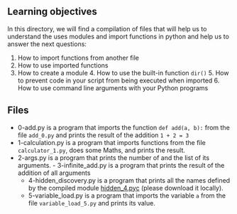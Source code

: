 ## Learning objectives

In this directory, we will find a compilation of files that will help us to understand the uses modules and import functions in python and help us to answer the next questions:

 1.   How to import functions from another file
  2.   How to use imported functions
   3.   How to create a module
    4.   How to use the built-in function  `dir()`
     5.   How to prevent code in your script from being executed when imported
      6.   How to use command line arguments with your Python programs

## Files

 - 0-add.py is a program that imports the function `def add(a, b):` from the file `add_0.py` and prints the result of the addition `1 + 2 = 3`
  - 1-calculation.py is a program that imports functions from the file `calculator_1.py`, does some Maths, and prints the result.
   - 2-args.py is a program that prints the number of and the list of its arguments.
    - 3-infinite_add.py is a program that prints the result of the addition of all arguments
     - 4-hidden_discovery.py is a program that prints all the names defined by the compiled module [hidden_4.pyc](https://github.com/holbertonschool/0x02.py/raw/master/hidden_4.pyc "hidden_4.pyc") (please download it locally).
      - 5-variable_load.py is a program that imports the variable `a` from the file `variable_load_5.py` and prints its value.